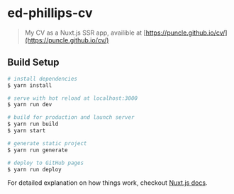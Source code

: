 # ed-phillips-cv

> My CV as a Nuxt.js SSR app, availible at [https://puncle.github.io/cv/](https://puncle.github.io/cv/)

## Build Setup

``` bash
# install dependencies
$ yarn install

# serve with hot reload at localhost:3000
$ yarn run dev

# build for production and launch server
$ yarn run build
$ yarn start

# generate static project
$ yarn run generate

# deploy to GitHub pages
$ yarn run deploy
```

For detailed explanation on how things work, checkout [Nuxt.js docs](https://nuxtjs.org).

